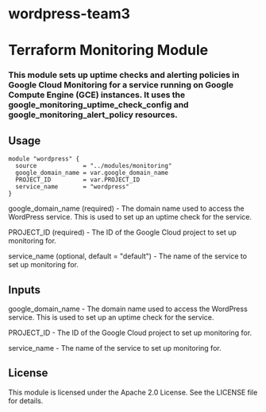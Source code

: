# wordpress-team3


# Terraform Monitoring Module

### This module sets up uptime checks and alerting policies in Google Cloud Monitoring for a service running on Google Compute Engine (GCE) instances. It uses the google_monitoring_uptime_check_config and google_monitoring_alert_policy resources.

## Usage

```
module "wordpress" {
  source             = "../modules/monitoring"
  google_domain_name = var.google_domain_name
  PROJECT_ID         = var.PROJECT_ID
  service_name       = "wordpress"
}
```
google_domain_name (required) - The domain name used to access the WordPress service. This is used to set up an uptime check for the service.

PROJECT_ID (required) - The ID of the Google Cloud project to set up monitoring for.

service_name (optional, default = "default") - The name of the service to set up monitoring for.

## Inputs
google_domain_name - The domain name used to access the WordPress service. This is used to set up an uptime check for the service.

PROJECT_ID - The ID of the Google Cloud project to set up monitoring for.

service_name - The name of the service to set up monitoring for.

## License

This module is licensed under the Apache 2.0 License. See the LICENSE file for details.
